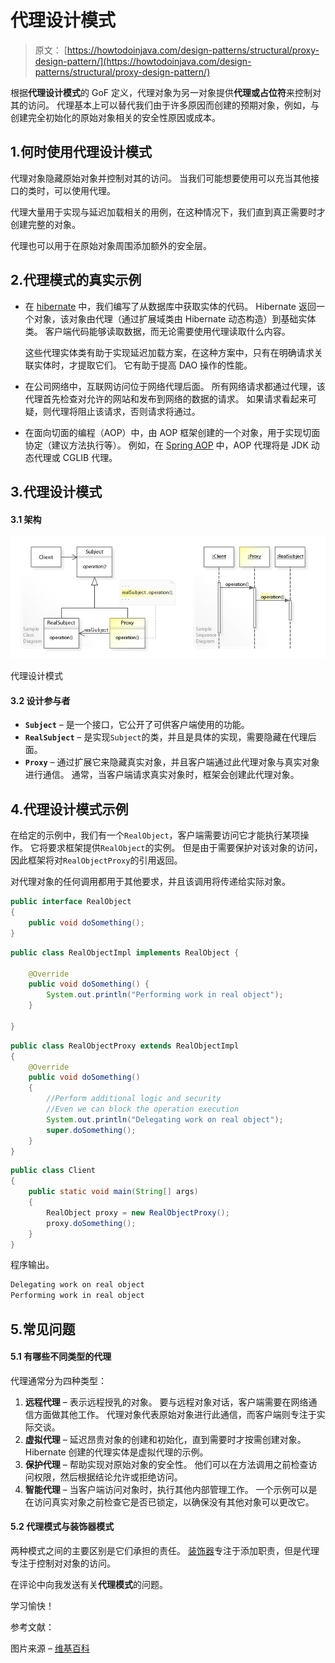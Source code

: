 # 代理设计模式

> 原文： [https://howtodoinjava.com/design-patterns/structural/proxy-design-pattern/](https://howtodoinjava.com/design-patterns/structural/proxy-design-pattern/)

根据**代理设计模式**的 GoF 定义，代理对象为另一对象提供**代理或占位符**来控制对其的访问。 代理基本上可以替代我们由于许多原因而创建的预期对象，例如，与创建完全初始化的原始对象相关的安全性原因或成本。

## 1.何时使用代理设计模式

代理对象隐藏原始对象并控制对其的访问。 当我们可能想要使用可以充当其他接口的类时，可以使用代理。

代理大量用于实现与延迟加载相关的用例，在这种情况下，我们直到真正需要时才创建完整的对象。

代理也可以用于在原始对象周围添加额外的安全层。

## 2.代理模式的真实示例

*   在 [hibernate](https://howtodoinjava.com/hibernate-tutorials/) 中，我们编写了从数据库中获取实体的代码。 Hibernate 返回一个对象，该对象由代理（通过扩展域类由 Hibernate 动态构造）到基础实体类。 客户端代码能够读取数据，而无论需要使用代理读取什么内容。

    这些代理实体类有助于实现延迟加载方案，在这种方案中，只有在明确请求关联实体时，才提取它们。 它有助于提高 DAO 操作的性能。

*   在公司网络中，互联网访问位于网络代理后面。 所有网络请求都通过代理，该代理首先检查对允许的网站和发布到网络的数据的请求。 如果请求看起来可疑，则代理将阻止该请求，否则请求将通过。
*   在面向切面的编程（AOP）中，由 AOP 框架创建的一个对象，用于实现切面协定（建议方法执行等）。 例如，在 [Spring AOP](https://howtodoinjava.com/spring-aop/spring-aop-aspectj-example-tutorial-using-annotation-config/) 中，AOP 代理将是 JDK 动态代理或 CGLIB 代理。

## 3.代理设计模式

#### 3.1 架构

![Proxy design pattern](img/21193e0f84ef754a8fdba8ec7d26646b.png)

代理设计模式



#### 3.2 设计参与者

*   **`Subject`** – 是一个接口，它公开了可供客户端使用的功能。
*   **`RealSubject`** – 是实现`Subject`的类，并且是具体的实现，需要隐藏在代理后面。
*   **`Proxy`** – 通过扩展它来隐藏真实对象，并且客户端通过此代理对象与真实对象进行通信。 通常，当客户端请求真实对象时，框架会创建此代理对象。

## 4.代理设计模式示例

在给定的示例中，我们有一个`RealObject`，客户端需要访问它才能执行某项操作。 它将要求框架提供`RealObject`的实例。 但是由于需要保护对该对象的访问，因此框架将对`RealObjectProxy`的引用返回。

对代理对象的任何调用都用于其他要求，并且该调用将传递给实际对象。

```java
public interface RealObject 
{
	public void doSomething();
}

```

```java
public class RealObjectImpl implements RealObject {

	@Override
	public void doSomething() {
		System.out.println("Performing work in real object");
	}

}

```

```java
public class RealObjectProxy extends RealObjectImpl 
{
	@Override
	public void doSomething() 
	{
		//Perform additional logic and security
		//Even we can block the operation execution
		System.out.println("Delegating work on real object");
		super.doSomething();
	}
}

```

```java
public class Client 
{
	public static void main(String[] args) 
	{
		RealObject proxy = new RealObjectProxy();
		proxy.doSomething();
	}
}

```

程序输出。

```java
Delegating work on real object
Performing work in real object

```

## 5.常见问题

#### 5.1 有哪些不同类型的代理

代理通常分为四种类型：

1.  **远程代理** – 表示远程授乳的对象。 要与远程对象对话，客户端需要在网络通信方面做其他工作。 代理对象代表原始对象进行此通信，而客户端则专注于实际交谈。
2.  **虚拟代理** – 延迟昂贵对象的创建和初始化，直到需要时才按需创建对象。 Hibernate 创建的代理实体是虚拟代理的示例。
3.  **保护代理** – 帮助实现对原始对象的安全性。 他们可以在方法调用之前检查访问权限，然后根据结论允许或拒绝访问。
4.  **智能代理** – 当客户端访问对象时，执行其他内部管理工作。 一个示例可以是在访问真实对象之前检查它是否已锁定，以确保没有其他对象可以更改它。

#### 5.2 代理模式与装饰器模式

两种模式之间的主要区别是它们承担的责任。 [装饰器](https://howtodoinjava.com/design-patterns/structural/decorator-design-pattern/)专注于添加职责，但是代理专注于控制对对象的访问。

在评论中向我发送有关**代理模式**的问题。

学习愉快！

参考文献：

图片来源 – [维基百科](https://en.wikipedia.org/wiki/Proxy_pattern)